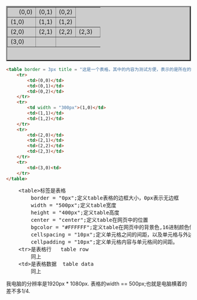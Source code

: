 <table border = 3px title = "这是一个表格，其中的内容为测试方便，表示的是所在的行列，从0行0列开始" width = "500px" height = "150px" align = "center" bgcolor = "#CCCCCC" cellspacing = "300px">
    <tr align = "center" cellpadding = "10px">
        <td align = "right" cellspacing = "10px" cellpadding = "120px">(0,0)</td>
        <td>(0,1)</td>
        <td>(0,2)</td>
    </tr>
    <tr>
        <td cellspacing = "10px" cellpadding = "10px" width = "60px">(1,0)</td>
        <td>(1,1)</td>
        <td>(1,2)</td>
    </tr>
    <tr>
        <td>(2,0)</td>
        <td>(2,1)</td>
        <td>(2,2)</td>
        <td width = "50px">(2,3)</td>
    </tr>
    <tr>
        <td width = "40px">(3,0)<td>
    </tr>
</table>


```html linenums="1"
<table border = 3px title = "这是一个表格，其中的内容为测试方便，表示的是所在的行列，从0行0列开始" width = "500px" height = "150px" align = "center">
    <tr>
        <td>(0,0)</td>
        <td>(0,1)</td>
        <td>(0,2)</td>
    </tr>
    <tr>
        <td width = "300px">(1,0)</td>
        <td>(1,1)</td>
        <td>(1,2)</td>
    </tr>
    <tr>
        <td>(2,0)</td>
        <td>(2,1)</td>
        <td>(2,2)</td>
        <td>(2,3)</td>
    </tr>
    <tr>
        <td>(3,0)<td>
    </tr>
</table>
```
<pre>
    &lt;table&gt;标签是表格
        border = "0px";定义table表格的边框大小，0px表示无边框
        width = "500px";定义table宽度
        height = "400px";定义table高度
        center = "center";定义table在网页中的位置
        bgcolor = "#FFFFFF";定义table在网页中的背景色,16进制颜色值，在网上找
        cellspacing = "10px";定义单元格之间的间距，以及单元格与外边框间的间距。
        cellpadding = "10px";定义单元格内容与单元格间的间距。
    &lt;tr&gt;是表格行   table row
        同上
    &lt;td&gt;是表格数据  table data
        同上
</pre>
我电脑的分辨率是1920px * 1080px.
表格的width == 500px;也就是电脑横着的差不多1/4.
